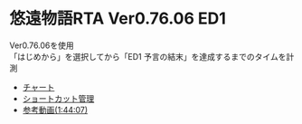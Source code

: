# 悠遠物語RTA Ver0.76.06 ED1

Ver0.76.06を使用  
「はじめから」を選択してから「ED1 予言の結末」を達成するまでのタイムを計測  

- [チャート](/Ver07606_ED1/chart.md)
- [ショートカット管理](/Ver07606_ED1/shortcut.csv)
- [参考動画(1:44:07)](https://www.nicovideo.jp/watch/sm44956614)
